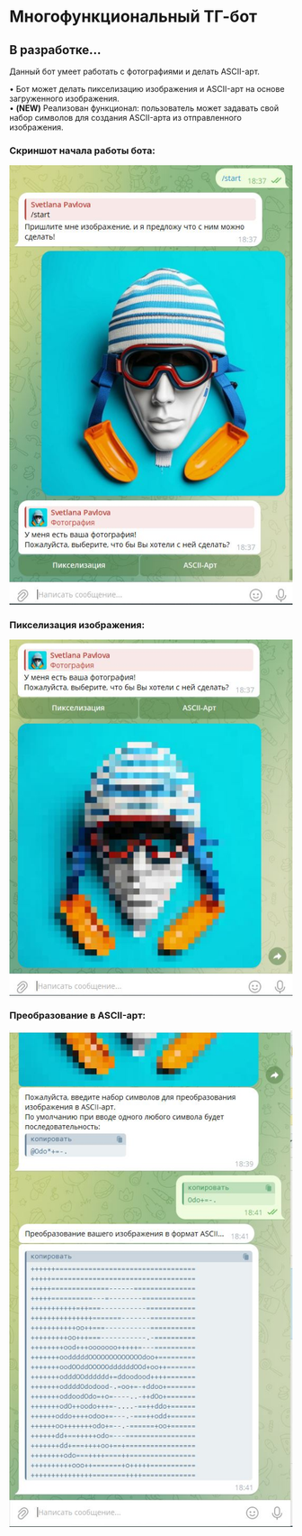 # Многофункциональный ТГ-бот
## В разработке...

Данный бот умеет работать с фотографиями и делать ASCII-арт.

• Бот может делать пикселизацию изображения и ASCII-арт на основе загруженного изображения.  
• **(NEW)** Реализован функционал: пользователь может задавать свой набор символов для создания ASCII-арта из отправленного изображения.  

### Скриншот начала работы бота:
![img01](https://github.com/Topotun77/multifunctional_bot/blob/master/ScreenShots/n001.jpg?raw=true)
### Пикселизация изображения:
![img02](https://github.com/Topotun77/multifunctional_bot/blob/master/ScreenShots/n002.jpg?raw=true)
### Преобразование в ASCII-арт:
![img03](https://github.com/Topotun77/multifunctional_bot/blob/master/ScreenShots/n003.jpg?raw=true)
